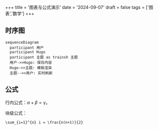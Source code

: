 +++
title = '图表与公式演示'
date = '2024-09-07'
draft = false
tags = ['图表','数学']
+++

## 时序图

```mermaid
sequenceDiagram
  participant 用户
  participant Hugo
  participant 主题 as trainsh 主题
  用户->>Hugo: 保存内容
  Hugo->>主题: 模板渲染
  主题-->>用户: 实时刷新
```

## 公式

行内公式：$\alpha + \beta = \gamma$。

块级公式：

```passthrough
\sum_{i=1}^{n} i = \frac{n(n+1)}{2}
```


